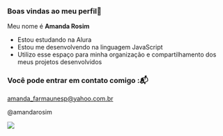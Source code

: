 ### Boas vindas ao meu perfil💙 

Meu nome é **Amanda Rosim**

- Estou estudando na Alura
- Estou me desenvolvendo na linguagem JavaScript
- Utilizo esse espaço para minha organização e compartilhamento dos meus projetos desenvolvidos

### Você pode entrar em contato comigo :📬

amanda_farmaunesp@yahoo.com.br

@amandarosim


![](https://media.tenor.com/AvHPuvcRU4wAAAAi/cute-penguin.gif)

